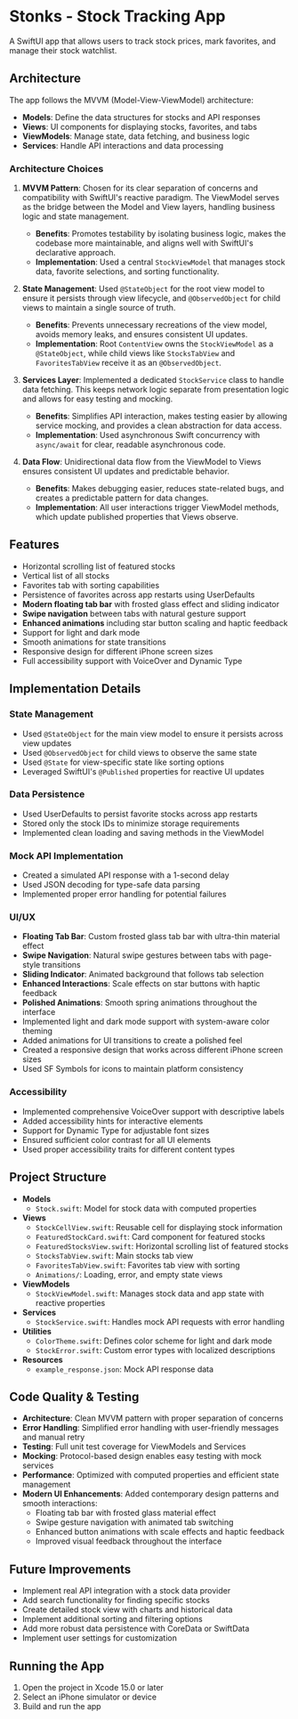 # Stonks - Stock Tracking App

A SwiftUI app that allows users to track stock prices, mark favorites, and manage their stock watchlist.

## Architecture

The app follows the MVVM (Model-View-ViewModel) architecture:

- **Models**: Define the data structures for stocks and API responses
- **Views**: UI components for displaying stocks, favorites, and tabs
- **ViewModels**: Manage state, data fetching, and business logic
- **Services**: Handle API interactions and data processing

### Architecture Choices

1. **MVVM Pattern**: Chosen for its clear separation of concerns and compatibility with SwiftUI's reactive paradigm. The ViewModel serves as the bridge between the Model and View layers, handling business logic and state management.

   - **Benefits**: Promotes testability by isolating business logic, makes the codebase more maintainable, and aligns well with SwiftUI's declarative approach.
   - **Implementation**: Used a central `StockViewModel` that manages stock data, favorite selections, and sorting functionality.

2. **State Management**: Used `@StateObject` for the root view model to ensure it persists through view lifecycle, and `@ObservedObject` for child views to maintain a single source of truth.

   - **Benefits**: Prevents unnecessary recreations of the view model, avoids memory leaks, and ensures consistent UI updates.
   - **Implementation**: Root `ContentView` owns the `StockViewModel` as a `@StateObject`, while child views like `StocksTabView` and `FavoritesTabView` receive it as an `@ObservedObject`.

3. **Services Layer**: Implemented a dedicated `StockService` class to handle data fetching. This keeps network logic separate from presentation logic and allows for easy testing and mocking.

   - **Benefits**: Simplifies API interaction, makes testing easier by allowing service mocking, and provides a clean abstraction for data access.
   - **Implementation**: Used asynchronous Swift concurrency with `async/await` for clear, readable asynchronous code.

4. **Data Flow**: Unidirectional data flow from the ViewModel to Views ensures consistent UI updates and predictable behavior.

   - **Benefits**: Makes debugging easier, reduces state-related bugs, and creates a predictable pattern for data changes.
   - **Implementation**: All user interactions trigger ViewModel methods, which update published properties that Views observe.

## Features

- Horizontal scrolling list of featured stocks
- Vertical list of all stocks
- Favorites tab with sorting capabilities 
- Persistence of favorites across app restarts using UserDefaults
- **Modern floating tab bar** with frosted glass effect and sliding indicator
- **Swipe navigation** between tabs with natural gesture support
- **Enhanced animations** including star button scaling and haptic feedback
- Support for light and dark mode
- Smooth animations for state transitions
- Responsive design for different iPhone screen sizes
- Full accessibility support with VoiceOver and Dynamic Type

## Implementation Details

### State Management
- Used `@StateObject` for the main view model to ensure it persists across view updates
- Used `@ObservedObject` for child views to observe the same state
- Used `@State` for view-specific state like sorting options
- Leveraged SwiftUI's `@Published` properties for reactive UI updates

### Data Persistence
- Used UserDefaults to persist favorite stocks across app restarts
- Stored only the stock IDs to minimize storage requirements
- Implemented clean loading and saving methods in the ViewModel

### Mock API Implementation
- Created a simulated API response with a 1-second delay
- Used JSON decoding for type-safe data parsing
- Implemented proper error handling for potential failures

### UI/UX
- **Floating Tab Bar**: Custom frosted glass tab bar with ultra-thin material effect
- **Swipe Navigation**: Natural swipe gestures between tabs with page-style transitions
- **Sliding Indicator**: Animated background that follows tab selection
- **Enhanced Interactions**: Scale effects on star buttons with haptic feedback
- **Polished Animations**: Smooth spring animations throughout the interface
- Implemented light and dark mode support with system-aware color theming
- Added animations for UI transitions to create a polished feel
- Created a responsive design that works across different iPhone screen sizes
- Used SF Symbols for icons to maintain platform consistency

### Accessibility
- Implemented comprehensive VoiceOver support with descriptive labels
- Added accessibility hints for interactive elements
- Support for Dynamic Type for adjustable font sizes
- Ensured sufficient color contrast for all UI elements
- Used proper accessibility traits for different content types

## Project Structure

- **Models**
  - `Stock.swift`: Model for stock data with computed properties
- **Views**
  - `StockCellView.swift`: Reusable cell for displaying stock information
  - `FeaturedStockCard.swift`: Card component for featured stocks
  - `FeaturedStocksView.swift`: Horizontal scrolling list of featured stocks
  - `StocksTabView.swift`: Main stocks tab view
  - `FavoritesTabView.swift`: Favorites tab view with sorting
  - `Animations/`: Loading, error, and empty state views
- **ViewModels**
  - `StockViewModel.swift`: Manages stock data and app state with reactive properties
- **Services**
  - `StockService.swift`: Handles mock API requests with error handling
- **Utilities**
  - `ColorTheme.swift`: Defines color scheme for light and dark mode
  - `StockError.swift`: Custom error types with localized descriptions
- **Resources**
  - `example_response.json`: Mock API response data

## Code Quality & Testing

- **Architecture**: Clean MVVM pattern with proper separation of concerns
- **Error Handling**: Simplified error handling with user-friendly messages and manual retry
- **Testing**: Full unit test coverage for ViewModels and Services
- **Mocking**: Protocol-based design enables easy testing with mock services
- **Performance**: Optimized with computed properties and efficient state management
- **Modern UI Enhancements**: Added contemporary design patterns and smooth interactions:
  - Floating tab bar with frosted glass material effect
  - Swipe gesture navigation with animated tab switching
  - Enhanced button animations with scale effects and haptic feedback
  - Improved visual feedback throughout the interface

## Future Improvements

- Implement real API integration with a stock data provider
- Add search functionality for finding specific stocks
- Create detailed stock view with charts and historical data
- Implement additional sorting and filtering options
- Add more robust data persistence with CoreData or SwiftData
- Implement user settings for customization

## Running the App

1. Open the project in Xcode 15.0 or later
2. Select an iPhone simulator or device
3. Build and run the app
